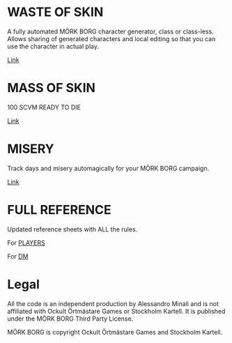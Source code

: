 # WASTE OF SKIN
A fully automated MÖRK BORG character generator, class or class-less.
Allows sharing of generated characters and local editing so that you can use the character in actual play.

[Link](https://alessandrominali.github.io/mork-borg-gen/waste_of_skin.html)

# MASS OF SKIN
100 SCVM READY TO DIE

[Link](https://alessandrominali.github.io/mork-borg-gen/mass_of_skin.html)

# MISERY
Track days and misery automagically for your MÖRK BORG campaign.

[Link](https://alessandrominali.github.io/mork-borg-gen/misery.html)

# FULL REFERENCE
Updated reference sheets with ALL the rules.

For [PLAYERS](https://github.com/AlessandroMinali/mork-borg-gen/blob/master/MÖRK%20BORG%20REFERENCE%20PLAYER.pdf)

For [DM](https://github.com/AlessandroMinali/mork-borg-gen/blob/master/MÖRK%20BORG%20REFERENCE%20DM.pdf)

# Legal
All the code is an independent production by Alessandro Minali and is not affiliated with Ockult Örtmästare Games or Stockholm Kartell. It is published under the MÖRK BORG Third Party License.

MÖRK BORG is copyright Ockult Örtmästare Games and Stockholm Kartell.